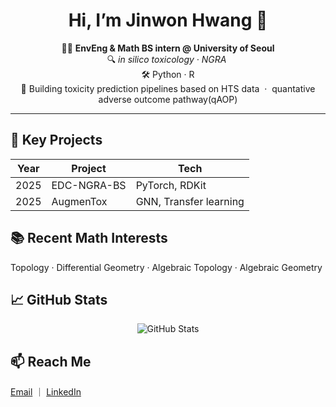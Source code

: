 <h1 align="center">Hi, I’m Jinwon Hwang 👋</h1>

<p align="center">
  🧑‍🔬 <strong>EnvEng &amp; Math BS intern @ University&nbsp;of&nbsp;Seoul</strong><br>
  🔍 <em>in silico toxicology&nbsp;&middot;&nbsp;NGRA&nbsp;</em><br>
  🛠️ Python&nbsp;&middot;&nbsp;R<br>  
  🚀 Building toxicity prediction pipelines based on HTS data &nbsp;&middot;&nbsp; quantative adverse outcome pathway(qAOP)
</p>

<hr>

<h2>🔑 Key Projects</h2>
<table>
  <thead>
    <tr>
      <th>Year</th>
      <th>Project</th>
      <th>Tech</th>
    </tr>
  </thead>
  <tbody>
    <tr>
      <td>2025</td>
      <td>EDC-NGRA-BS</td>
      <td>PyTorch, RDKit</td>
    </tr>
    <tr>
      <td>2025</td>
      <td>AugmenTox</td>
      <td>GNN, Transfer learning</td>
    </tr>
  </tbody>
</table>

<h2>📚 Recent Math Interests</h2>
<p>Topology · Differential Geometry · Algebraic Topology · Algebraic Geometry</p>

<h2>📈 GitHub Stats</h2>
<p align="center">
  <img src="https://github-readme-stats.vercel.app/api?username=Jiinwon&amp;show_icons=true&amp;theme=default"
       alt="GitHub Stats">
</p>

<h2>📫 Reach Me</h2>
<p>
  <a href="mailto:htotu0316@gmail.com">Email</a> ｜
  <a href="www.linkedin.com/in/진원-황-529442364">LinkedIn</a>
</p>

